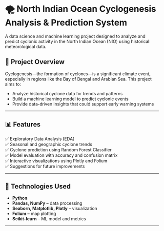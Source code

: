 # 🌪️ North Indian Ocean Cyclogenesis Analysis & Prediction System

A data science and machine learning project designed to analyze and predict cyclonic activity in the North Indian Ocean (NIO) using historical meteorological data.

## 📌 Project Overview

Cyclogenesis—the formation of cyclones—is a significant climate event, especially in regions like the Bay of Bengal and Arabian Sea. This project aims to:

- Analyze historical cyclone data for trends and patterns
- Build a machine learning model to predict cyclonic events
- Provide data-driven insights that could support early warning systems

---

## 📊 Features

✅ Exploratory Data Analysis (EDA)  
✅ Seasonal and geographic cyclone trends  
✅ Cyclone prediction using Random Forest Classifier  
✅ Model evaluation with accuracy and confusion matrix  
✅ Interactive visualizations using Plotly and Folium  
✅ Suggestions for future improvements

---

## 🧠 Technologies Used

- **Python**
- **Pandas, NumPy** – data processing
- **Seaborn, Matplotlib, Plotly** – visualization
- **Folium** – map plotting
- **Scikit-learn** – ML model and metrics

---



